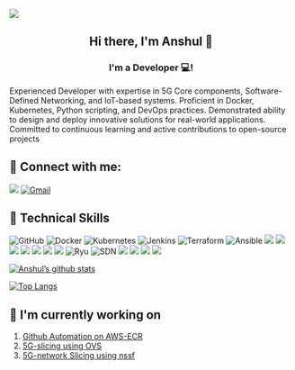 



![](https://github.com/anshulkumarr/mapup_assessment/assets/38288365/a756c8ba-2fe1-422b-a2bf-d5d8a45cb127) 



<h2 align="center">
Hi there, I'm Anshul 👋
</h2>

<h3 align="center">
I'm a Developer 💻!
</h3> 
Experienced Developer with expertise in 5G Core components, Software-Defined Networking, and IoT-based systems. Proficient in Docker, Kubernetes, Python scripting, and DevOps practices. Demonstrated ability to design and deploy innovative solutions for real-world applications. Committed to continuous learning and active contributions to open-source projects



## 🤝 Connect with me:

[![](https://img.shields.io/badge/LinkedIn-0077B5?style=for-the-badge&logo=linkedin&logoColor=white)](https://www.linkedin.com/in/anshul-kumar-1bb748136/)
<a href="mailto:anshulkumar442@gmail.com">
  <img src="https://img.shields.io/badge/Gmail-D14836?style=for-the-badge&logo=gmail&logoColor=white" alt="Gmail">
</a>




## 💼 Technical Skills
![GitHub](https://img.shields.io/badge/github-%23121011.svg?style=for-the-badge&logo=github&logoColor=white)
![Docker](https://img.shields.io/badge/docker-%230db7ed.svg?style=for-the-badge&logo=docker&logoColor=white)
![Kubernetes](https://img.shields.io/badge/kubernetes-%23326ce5.svg?style=for-the-badge&logo=kubernetes&logoColor=white)
![Jenkins](https://img.shields.io/badge/jenkins-%232C5263.svg?style=for-the-badge&logo=jenkins&logoColor=white)
![Terraform](https://img.shields.io/badge/terraform-%235835CC.svg?style=for-the-badge&logo=terraform&logoColor=white)
![Ansible](https://img.shields.io/badge/ansible-%231A1918.svg?style=for-the-badge&logo=ansible&logoColor=white)
![](https://img.shields.io/badge/Amazon_AWS-FF9900?style=for-the-badge&logo=amazonaws&logoColor=white)
![](https://img.shields.io/badge/Python-3776AB?style=for-the-badge&logo=python&logoColor=white)
![](https://img.shields.io/badge/C-00599C?style=for-the-badge&logo=c&logoColor=white)
![](https://img.shields.io/badge/C%2B%2B-00599C?style=for-the-badge&logo=c%2B%2B&logoColor=white)
![](https://img.shields.io/badge/Java-ED8B00?style=for-the-badge&logo=openjdk&logoColor=white)
![](https://img.shields.io/badge/MySQL-00000F?style=for-the-badge&logo=mysql&logoColor=white)
![](https://img.shields.io/badge/Oracle-F80000?style=for-the-badge&logo=Oracle&logoColor=white)
![Ryu](https://img.shields.io/badge/Ryu-FF4713?style=for-the-badge&logo=streetfighter&logoColor=white&style) 
![SDN](https://img.shields.io/badge/SDN-Software%20Defined%20Networking-blue?style=for-the-badge)
![](https://img.shields.io/badge/HTML-239120?style=for-the-badge&logo=html5&logoColor=white)
![](https://img.shields.io/badge/Linux-FCC624?style=for-the-badge&logo=linux&logoColor=black)
![](https://img.shields.io/badge/Windows-0078D6?style=for-the-badge&logo=windows&logoColor=white)
![](https://img.shields.io/badge/Canva-%2300C4CC.svg?&style=for-the-badge&logo=Canva&logoColor=white)

[![Anshul’s github stats](https://github-readme-stats.vercel.app/api?username=anshulkumarr&theme=cobalt&show_icons=true)](https://github.com/anshulkumarr)


[![Top Langs](https://github-readme-stats.vercel.app/api/top-langs/?username=anshulkumarr&layout=compact&theme=dark)](https://github.com/anshulkumarr)


## 🔭 I'm currently working on


1. [Github Automation on AWS-ECR](https://github.com/anshulkumarr/Github_automation_on_AWS-ECR)
2. [5G-slicing using OVS](https://github.com/anshulkumarr/5G-ovs-integration)
3. [5G-network Slicing using nssf](https://github.com/5g-ucl-idrbt/nssf-slicing)




